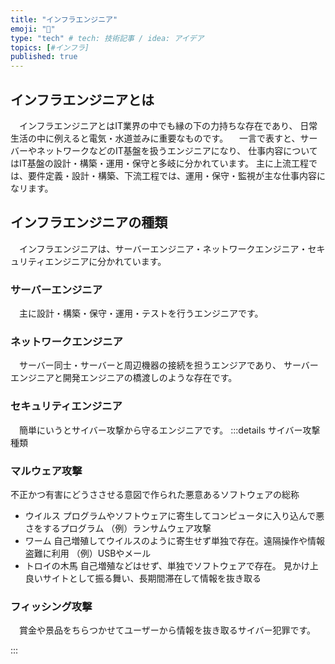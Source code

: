 ```yaml
---
title: "インフラエンジニア"
emoji: "👏"
type: "tech" # tech: 技術記事 / idea: アイデア
topics: [#インフラ]
published: true
---
```

## インフラエンジニアとは
　インフラエンジニアとはIT業界の中でも縁の下の力持ちな存在であり、
日常生活の中に例えると電気・水道並みに重要なものです。
　一言で表すと、サーバーやネットワークなどのIT基盤を扱うエンジニアになり、
仕事内容についてはIT基盤の設計・構築・運用・保守と多岐に分かれています。
主に上流工程では、要件定義・設計・構築、下流工程では、運用・保守・監視が主な仕事内容になリます。

## インフラエンジニアの種類
　インフラエンジニアは、サーバーエンジニア・ネットワークエンジニア・セキュリティエンジニアに分かれています。
　
### サーバーエンジニア
　主に設計・構築・保守・運用・テストを行うエンジニアです。
　
### ネットワークエンジニア
　サーバー同士・サーバーと周辺機器の接続を担うエンジアであり、
サーバーエンジニアと開発エンジニアの橋渡しのような存在です。

### セキュリティエンジニア
　簡単にいうとサイバー攻撃から守るエンジニアです。
:::details サイバー攻撃種類
### マルウェア攻撃
不正かつ有害にどうささせる意図で作られた悪意あるソフトウェアの総称
* ウイルス
プログラムやソフトウェアに寄生してコンピュータに入り込んで悪さをするプログラム
（例）ランサムウェア攻撃
* ワーム
自己増殖してウイルスのように寄生せず単独で存在。遠隔操作や情報盗難に利用
（例）USBやメール
* トロイの木馬
自己増殖などはせず、単独でソフトウェアで存在。
見かけ上良いサイトとして振る舞い、長期間滞在して情報を抜き取る


### フィッシング攻撃
　賞金や景品をちらつかせてユーザーから情報を抜き取るサイバー犯罪です。

:::





